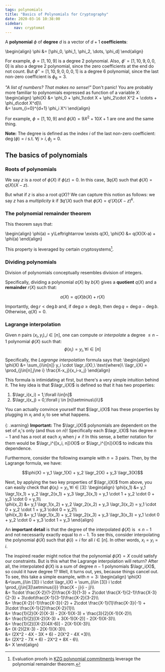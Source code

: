 ```yaml
---
tags: polynomials
title: "Basics of Polynomials for Cryptography"
date: 2020-03-16 10:38:00
sidebar:
    nav: cryptomat
---
```


A **polynomial** $\phi$ of **degree** $d$ is a vector of $d+1$ **coefficients**:

\begin{align}
    \phi &= [\phi_0, \phi_1, \phi_2, \dots, \phi_d]
\end{align}

For example, $\phi = [1, 10, 9]$ is a degree 2 polynomial.
Also, $\phi' = [1, 10, 9, 0, 0, 0]$ is also a degree 2 polynomial, since the zero coefficients at the end do not count.
But $\phi'' = [1, 10, 9, 0, 0, 0, 1]$ is a degree 6 polynomial, since the last non-zero coefficient is $\phi_6 = 3$.

_"A list of numbers? That makes no sense!"_
Don't panic!
You are probably more familiar to polynomials expressed as function of a variable $X$:
\begin{align}
    \phi(X) &= \phi_0 + \phi_1\cdot X + \phi_2\cdot X^2 + \cdots + \phi_d\cdot X^d]\\\\\
            &= \sum_{i=0}^{d+1} \phi_i X^i
\end{align}

For example, $\phi = [1, 10, 9]$ and $\phi(X) = 9X^2 + 10X + 1$ are one and the same thing.

**Note:** The degree is defined as the index $i$ of the last non-zero coefficient: $\deg(\phi)=i$ s.t. $\forall j > i, \phi_j = 0$.

## The basics of polynomials

### Roots of polynomials

We say $z$ is a _root_ of $\phi(X)$ if $\phi(z) = 0$.
In this case, $\exists q(X)$ such that $\phi(X) = q(X)(X-z)$.

But what if $z$ is also a root $q(X)$?
We can capture this notion as follows: we say $z$ has a _multiplicity_ $k$ if $\exists q'(X)$ such that $\phi(X) = q'(X) (X-z)^k$.

<!-- TODO

### Evaluating polynomials

### Adding and subtracting polynomials

### Multiplying polynomials
-->

### The polynomial remainder theorem

This theorem says that:

\begin{align}
\phi(a) = y\Leftrightarrow \exists q(X), \phi(X) &= q(X)(X-a) + \phi(a)
\end{align}

This property is leveraged by certain cryptosystems[^kzg-eval-proofs].

### Dividing polynomials

Division of polynomials conceptually resembles division of integers.

Specifically, dividing a polynomial $a(X)$ by $b(X)$ gives a **quotient** $q(X)$ and a **remainder** $r(X)$ such that:

$$a(X) = q(X) b(X) + r(X)$$

Importantly, $\deg{r} < \deg{b}$ and, if $\deg{a} \ge \deg{b}$, then $\deg{q} = \deg{a} - \deg{b}$.
Otherwise, $q(X) = 0$.

### Lagrange interpolation

<p hidden>
$\newcommand{\lagr}{\mathcal{L}}$
</p>

Given $n$ pairs $(x_i, y_i)\_{i\in[n]}$, one can compute or _interpolate_ a degree $\le n-1$ polynomial $\phi(X)$ such that:
$$\phi(x_i)=y_i,\forall i\in[n]$$ 

Specifically, the _Lagrange interpolation_ formula says that:
\begin{align}
\phi(X) &= \sum_{i\in[n]} y_i \cdot \lagr_i(X),\ \text{where}\ \lagr_i(X) = \prod_{j\in[n],j\ne i} \frac{X-x_j}{x_i-x_j} 
\end{align}

This formula is intimidating at first, but there's a very simple intuition behind it.
The key idea is that $\lagr_i(X)$ is defined so that it has two properties:

 1. $\lagr_i(x_i) = 1,\forall i\in[n]$ 
 2. $\lagr_i(x_j) = 0,\forall j \in [n]\setminus\{i\}$

You can actually convince yourself that $\lagr_i(X)$ has these properties by plugging in $x_i$ and $x_j$ to see what happens.

{: .warning}
**Important:** The $\lagr_i(X)$ polynomials are dependent on the set of $x_i$'s only (and thus on $n$)! Specifically each $\lagr_i(X)$ has degree $n-1$ and has a root at each $x_j$ when $j\ne i$!
In this sense, a better notation for them would be $\lagr_i^{[x_i, n]}(X)$ or $\lagr_i^{[n]}(X)$ to indicate this dependence.

Furthermore, consider the following example with $n=3$ pairs.
Then, by the Lagrange formula, we have:

$$\phi(X) = y_1 \lagr_1(X) + y_2 \lagr_2(X) + y_3 \lagr_3(X)$$

Next, by applying the two key properties of $\lagr_i(X)$ from above, you can easily check that $\phi(x_i) = y_i,\forall i\in[3]$:
\begin{align}
\phi(x_1) &=  y_1 \lagr_1(x_1) + y_2 \lagr_2(x_1) + y_3 \lagr_3(x_1) = y_1 \cdot 1 + y_2 \cdot 0 + y_3 \cdot 0 = y_1\\\\\
\phi(x_2) &=  y_1 \lagr_1(x_2) + y_2 \lagr_2(x_2) + y_3 \lagr_3(x_2) = y_1 \cdot 0 + y_2 \cdot 1 + y_3 \cdot 0 = y_2\\\\\
\phi(x_3) &=  y_1 \lagr_1(x_3) + y_2 \lagr_2(x_3) + y_3 \lagr_3(x_3) = y_1 \cdot 0 + y_2 \cdot 0 + y_3 \cdot 1 = y_3
\end{align}

An **important detail** is that the degree of the interpolated $\phi(X)$ is $\le n-1$ and not necessarily exactly equal to $n-1$.
To see this, consider interpolating the polynomial $\phi(X)$ such that $\phi(i) = i$ for all $i\in [n]$.
In other words, $x_i = y_i = i$.

The inspired reader might notice that the polynomial $\phi(X) = X$ could satisfy our constraints.
But is this what the Lagrange interpolation will return?
After all, the interpolated $\phi(X)$ is a sum of degree $n-1$ polynomials $\lagr_i(X)$, so could it have degree 1?
Well, it turns out, yes, because things cancel out.
To see, this take a simple example, with $n=3$:
\begin{align}
\phi(X) &=\sum_{i\in [3]} i \cdot \lagr_i(X) = \sum_{i\in [3]} i \cdot \prod_{j\in[3]\setminus\{i\}} \frac{X - j}{i - j}\\\\\
    &= 1\cdot \frac{X-2}{1-2}\frac{X-3}{1-3} + 2\cdot \frac{X-1}{2-1}\frac{X-3}{2-3} + 3\cdot\frac{X-1}{3-1}\frac{X-2}{3-2}\\\\\
    &= \frac{X-2}{-1}\frac{X-3}{-2} + 2\cdot \frac{X-1}{1}\frac{X-3}{-1} + 3\cdot \frac{X-1}{2}\frac{X-2}{1}\\\\\
    &= \frac{1}{2}(X-2)(X-3) - 2(X-1)(X-3) + \frac{3}{2}(X-1)(X-2)\\\\\
    &= \frac{1}{2}[(X-2)(X-3) + 3(X-1)(X-2)] - 2(X-1)(X-3)\\\\\
    &= \frac{1}{2}[(X-2)(4X-6)] - 2(X-1)(X-3)\\\\\
    &= (X-2)(2X-3) - 2(X-1)(X-3)\\\\\
    &= (2X^2 - 4X - 3X + 6) - 2(X^2 - 4X +3)\\\\\
    &= (2X^2 - 7X + 6) - 2X^2 + 8X - 6\\\\\
    &= X
\end{align}

<!-- TODO: 
# The Discrete Fourier Transform (DFT) 
Should have its own article.

# Multipoint evaluations
-->

[^kzg-eval-proofs]: Evaluation proofs in [KZG polynomial commitments](/2020/05/06/kzg-polynomial-commitments.html#evaluation-proofs) leverage the polynomial remainder theorem.
